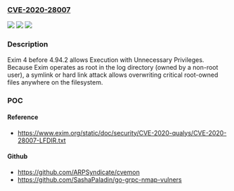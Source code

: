 ### [CVE-2020-28007](https://cve.mitre.org/cgi-bin/cvename.cgi?name=CVE-2020-28007)
![](https://img.shields.io/static/v1?label=Product&message=n%2Fa&color=blue)
![](https://img.shields.io/static/v1?label=Version&message=n%2Fa&color=blue)
![](https://img.shields.io/static/v1?label=Vulnerability&message=n%2Fa&color=brighgreen)

### Description

Exim 4 before 4.94.2 allows Execution with Unnecessary Privileges. Because Exim operates as root in the log directory (owned by a non-root user), a symlink or hard link attack allows overwriting critical root-owned files anywhere on the filesystem.

### POC

#### Reference
- https://www.exim.org/static/doc/security/CVE-2020-qualys/CVE-2020-28007-LFDIR.txt

#### Github
- https://github.com/ARPSyndicate/cvemon
- https://github.com/SashaPaladin/go-grpc-nmap-vulners

